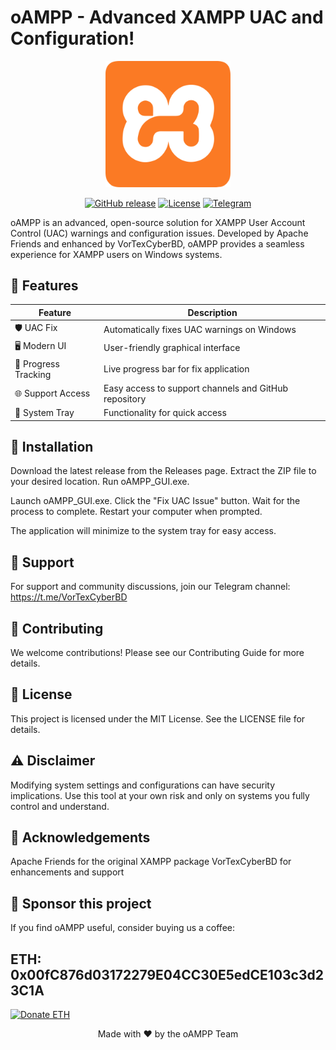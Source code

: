 # oAMPP - Advanced XAMPP UAC and Configuration!

<p align="center">
  <img src="oAMPP_logo.png" alt="oAMPP Logo" width="200"/>
</p>

<p align="center">
  <a href="https://github.com/nectariferous/oAMPP/releases"><img src="https://img.shields.io/github/v/release/nectariferous/oAMPP?style=flat-square" alt="GitHub release"></a>
  <a href="https://github.com/nectariferous/oAMPP/blob/main/LICENSE"><img src="https://img.shields.io/github/license/nectariferous/oAMPP?style=flat-square" alt="License"></a>
  <a href="https://t.me/VorTexCyberBD"><img src="https://img.shields.io/badge/Telegram-Join-blue?style=flat-square&logo=telegram" alt="Telegram"></a>
</p>

oAMPP is an advanced, open-source solution for XAMPP User Account Control (UAC) warnings and configuration issues. Developed by Apache Friends and enhanced by VorTexCyberBD, oAMPP provides a seamless experience for XAMPP users on Windows systems.

## 🌟 Features

| Feature | Description |
|---------|-------------|
| 🛡️ UAC Fix | Automatically fixes UAC warnings on Windows |
| 🖥️ Modern UI | User-friendly graphical interface |
| 🎨 Progress Tracking | Live progress bar for fix application |
| 🌐 Support Access | Easy access to support channels and GitHub repository |
| 🔔 System Tray | Functionality for quick access |
    
## 🚀 Installation

Download the latest release from the Releases page.
Extract the ZIP file to your desired location.
Run oAMPP_GUI.exe.

Launch oAMPP_GUI.exe.
Click the "Fix UAC Issue" button.
Wait for the process to complete.
Restart your computer when prompted.

The application will minimize to the system tray for easy access.

## 🤝 Support
For support and community discussions, join our Telegram channel:
https://t.me/VorTexCyberBD

## 👥 Contributing
We welcome contributions! Please see our Contributing Guide for more details.

## 📜 License
This project is licensed under the MIT License. See the LICENSE file for details.

## ⚠️ Disclaimer
Modifying system settings and configurations can have security implications. Use this tool at your own risk and only on systems you fully control and understand.

## 🙏 Acknowledgements

Apache Friends for the original XAMPP package
VorTexCyberBD for enhancements and support

## 💖 Sponsor this project

If you find oAMPP useful, consider buying us a coffee:

## ETH: 0x00fC876d03172279E04CC30E5edCE103c3d23C1A

<a href="https://etherscan.io/address/0x00fC876d03172279E04CC30E5edCE103c3d23C1A">
  <img src="https://img.shields.io/badge/Donate-ETH-blue?style=for-the-badge&logo=ethereum" alt="Donate ETH">
</a>

<p align="center">Made with ❤️ by the oAMPP Team</p>
